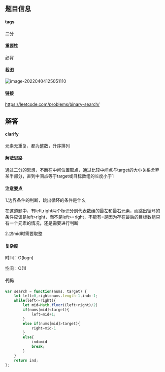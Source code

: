 ## 题目信息

#### tags

二分

#### 重要性

必背

#### 截图

![image-20220404125051110](https://khanwangpic.oss-cn-beijing.aliyuncs.com/img/image-20220404125051110.png)

#### 链接

https://leetcode.com/problems/binary-search/

## 解答

#### clarify

元素无重复，都为整数，升序排列

#### 解法思路

通过二分的思想，不断在中间位置取点，通过比较中间点与target的大小关系舍弃某半部分，直到中间点等于target或目标数组的长度小于1

#### 注意要点

1.边界条件的判断，跳出循环的条件是什么

在这道题中，有left,right两个标识分别代表数组的最左和最右元素，而跳出循环的条件应该是left>right，而不是left>=right，不能有=是因为存在最后的目标数组只有一个元素的情况，还是需要进行判断

2.求mid时需要取整

#### 复杂度

时间：O(logn)

空间：O(1)

#### 代码

```javascript
var search = function(nums, target) {
    let left=0,right=nums.length-1,ind=-1;
    while(left<=right){
        let mid=Math.floor((left+right)/2)
        if(nums[mid]<target){
            left=mid+1;
        }
        else if(nums[mid]>target){
            right=mid-1
        }
        else{
            ind=mid
            break;
        }
    }
    return ind;
};
```



